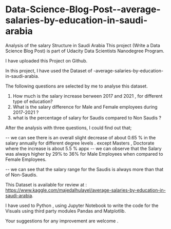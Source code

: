 # Data-Science-Blog-Post--average-salaries-by-education-in-saudi-arabia
Analysis of the salary Structure in Saudi Arabia
This project (Write a Data Science Blog Post) is part of Udacity Data Scientists Nanodegree Program.

I have uploaded this Project on Github.

In this project, I have used the Dataset of -average-salaries-by-education-in-saudi-arabia.

The following questions are selected by me to analyse this dataset.

1. How much is the salary increase berween 2017 and 2021 , for different type of education?
2. What is the salary difference for Male and Female employees during 2017-2021 ?
3. what is the percentage of salary for Saudis compared to Non Saudis ?

After the analysis with three questions, I could find out that;

-- we can see there is an overall slight decrease of about 0.65 % in the salary annually for different degree levels .
   except Masters , Doctorate where the increase is about 5.5 % appx
-- we can observe that the Salary was always higher by 29% to 36% for Male Employees when compared to Female Employees.

-- we can see that the salary range for the Saudis is always more than that of Non-Saudis.

This Dataset is available for review at : https://www.kaggle.com/majedalhulayel/average-salaries-by-education-in-saudi-arabia.

I have used to Python , using Jupyter Notebook to write the code for the Visuals using third party modules Pandas and Matplotlib. 

Your suggestions for any improvement are welcome .
